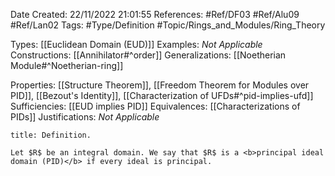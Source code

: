 <div class="topSpace"></div>

Date Created: 22/11/2022 21:01:55
References: #Ref/DF03 #Ref/Alu09 #Ref/Lan02
Tags: #Type/Definition #Topic/Rings_and_Modules/Ring_Theory

Types: [[Euclidean Domain (EUD)]]
Examples: <i>Not Applicable</i>
Constructions: [[Annihilator#^order]]
Generalizations: [[Noetherian Module#^Noetherian-ring]]

Properties: [[Structure Theorem]], [[Freedom Theorem for Modules over PID]], [[Bezout's Identity]], [[Characterization of UFDs#^pid-implies-ufd]]
Sufficiencies: [[EUD implies PID]]
Equivalences: [[Characterizations of PIDs]]
Justifications: <i>Not Applicable</i>

``` ad-Definition
title: Definition.

Let $R$ be an integral domain. We say that $R$ is a <b>principal ideal domain (PID)</b> if every ideal is principal.

```
